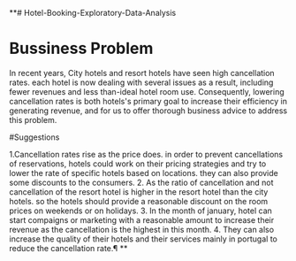**# Hotel-Booking-Exploratory-Data-Analysis
# Bussiness Problem
In recent years, City hotels and resort hotels have seen high cancellation rates. each hotel is now dealing with several issues as a result, including fewer revenues and less than-ideal hotel room use. Consequently, lowering cancellation rates is both hotels's primary goal to increase their efficiency in generating revenue, and for us to offer thorough business advice to address this problem.

#Suggestions

1.Cancellation rates rise as the price does. in order to prevent cancellations of reservations, hotels could work on their pricing strategies and try to lower the rate of specific hotels based on locations. they can also provide some discounts to the consumers.
2. As the ratio of cancellation and not cancellation of the resort hotel is higher in the resort hotel than the city hotels. so the hotels should provide a reasonable discount on the room prices on weekends or on holidays.
3. In the month of january, hotel can start compaigns or marketing with a reasonable amount to increase their revenue as the cancellation is the highest in this month.
4. They can also increase the quality of their hotels and their services mainly in portugal to reduce the cancellation rate.¶
**
